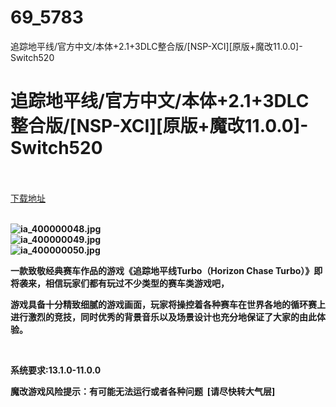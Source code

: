 # 69_5783
追踪地平线/官方中文/本体+2.1+3DLC整合版/[NSP-XCI][原版+魔改11.0.0]-Switch520
# 追踪地平线/官方中文/本体+2.1+3DLC整合版/[NSP-XCI][原版+魔改11.0.0]-Switch520
 <br/></br>
[下载地址](https://www.switch520.cc/article/5783 "下载地址")
<br/></br>

<p><strong><img title="ia_400000048.jpg" src="https://www.switch520.cc/muke_img/2021_12_14_3dab1fdc7c039.jpg" alt="ia_400000048.jpg"></strong><br>
<strong><img title="ia_400000049.jpg" src="https://www.switch520.cc/muke_img/2021_12_14_c859c61e46d99.jpg" alt="ia_400000049.jpg"></strong><br>
<strong><img title="ia_400000050.jpg" src="https://www.switch520.cc/muke_img/2021_12_14_cbc679788c63e.jpg" alt="ia_400000050.jpg"></strong></p>
<p><strong>一款致敬经典赛车作品的游戏《追踪地平线Turbo（Horizon Chase Turbo）》即将袭来，相信玩家们都有玩过不少类型的赛车类游戏吧，</strong></p>
<p><strong>游戏具备十分精致细腻的游戏画面，玩家将操控着各种赛车在世界各地的循环赛上进行激烈的竞技，同时优秀的背景音乐以及场景设计也充分地保证了大家的由此体验。</strong></p>
<p>&nbsp;</p>
<p><strong>系统要求:13.1.0-11.0.0</strong></p>
<p><strong>魔改游戏风险提示：有可能无法运行或者各种问题 &nbsp;[请尽快转大气层]</strong></p>



<p>&nbsp;</p>
